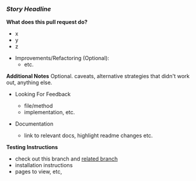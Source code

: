 ### _Story Headline_

**What does this pull request do?**

- x
- y
- z

* Improvements/Refactoring (Optional):
  - etc.

**Additional Notes**
Optional. caveats, alternative strategies that didn't work out, anything else.

- Looking For Feedback

  - file/method
  - implementation, etc.

- Documentation
  - link to relevant docs, highlight readme changes etc.

**Testing Instructions**

- check out this branch and [related branch](branch_url)
- installation instructions
- pages to view, etc,

